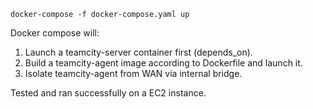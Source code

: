 ``` docker-compose -f docker-compose.yaml up ```

Docker compose will:
1. Launch a teamcity-server container first (depends_on).
2. Build a teamcity-agent image according to Dockerfile and launch it.
3. Isolate teamcity-agent from WAN via internal bridge.

Tested and ran successfully on a EC2 instance.
